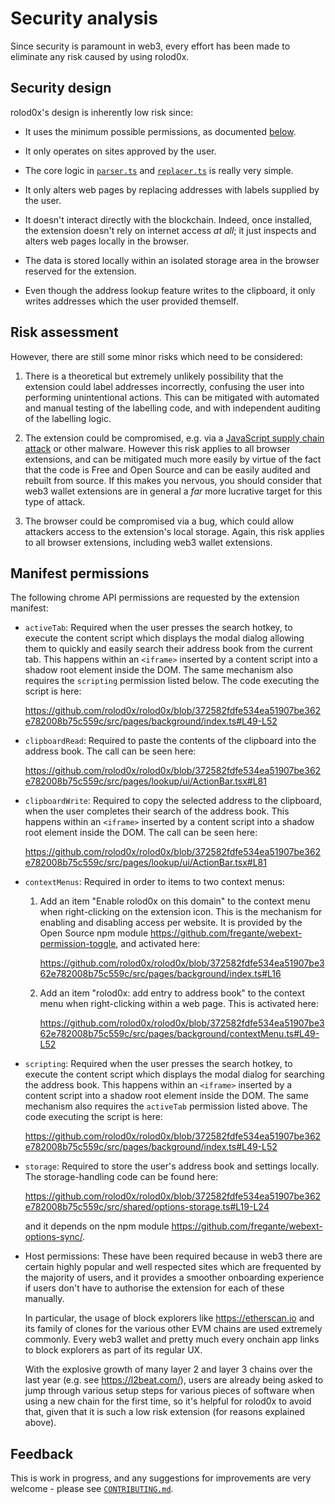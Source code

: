 <!-- markdownlint-disable MD033 -->
# Security analysis

Since security is paramount in web3, every effort has been made to eliminate
any risk caused by using rolod0x.

## Security design

rolod0x's design is inherently low risk since:

- It uses the minimum possible permissions, as documented [below](#perms).

- It only operates on sites approved by the user.

- The core logic in
  [`parser.ts`](https://github.com/rolod0x/rolod0x/blob/main/src/shared/parser.ts)
  and
  [`replacer.ts`](https://github.com/rolod0x/rolod0x/blob/main/src/pages/content/replacer.ts)
  is really very simple.

- It only alters web pages by replacing addresses with labels supplied by
  the user.

- It doesn't interact directly with the blockchain. Indeed, once
  installed, the extension doesn't rely on internet access _at all_;
  it just inspects and alters web pages locally in the browser.

- The data is stored locally within an isolated storage area in the
  browser reserved for the extension.

- Even though the address lookup feature writes to the clipboard, it only
  writes addresses which the user provided themself.

## Risk assessment

However, there are still some minor risks which need to be considered:

1. There is a theoretical but extremely unlikely possibility that the
   extension could label addresses incorrectly, confusing the user into
   performing unintentional actions.  This can be mitigated with automated
   and manual testing of the labelling code, and with independent auditing
   of the labelling logic.

2. The extension could be compromised, e.g. via a [JavaScript supply chain
   attack](https://prophaze.com/learning/what-are-javascript-supply-chain-attacks/)
   or other malware.  However this risk applies to all browser extensions,
   and can be mitigated much more easily by virtue of the fact that the code
   is Free and Open Source and can be easily audited and rebuilt from
   source.  If this makes you nervous, you should consider that web3 wallet
   extensions are in general a _far_ more lucrative target for this type of attack.

3. The browser could be compromised via a bug, which could allow attackers
   access to the extension's local storage.  Again, this risk applies to
   all browser extensions, including web3 wallet extensions.

## Manifest permissions <a name="perms"></a>

The following chrome API permissions are requested by the extension manifest:

- `activeTab`: Required when the user presses the search hotkey, to
  execute the content script which displays the modal dialog allowing
  them to quickly and easily search their address book from the
  current tab.  This happens within an `<iframe>` inserted by a
  content script into a shadow root element inside the DOM.  The same
  mechanism also requires the `scripting` permission listed below.
  The code executing the script is here:

  <https://github.com/rolod0x/rolod0x/blob/372582fdfe534ea51907be362e782008b75c559c/src/pages/background/index.ts#L49-L52>

- `clipboardRead`: Required to paste the contents of the clipboard
  into the address book.  The call can be seen here:

  <https://github.com/rolod0x/rolod0x/blob/372582fdfe534ea51907be362e782008b75c559c/src/pages/lookup/ui/ActionBar.tsx#L81>

- `clipboardWrite`: Required to copy the selected address to the
  clipboard, when the user completes their search of the address book.
  This happens within an `<iframe>` inserted by a content script into
  a shadow root element inside the DOM.  The call can be seen here:

  <https://github.com/rolod0x/rolod0x/blob/372582fdfe534ea51907be362e782008b75c559c/src/pages/lookup/ui/ActionBar.tsx#L81>

- `contextMenus`: Required in order to items to two context menus:

  1. Add an item "Enable rolod0x on this domain" to the context menu
     when right-clicking on the extension icon.  This is the mechanism
     for enabling and disabling access per website.  It is provided by
     the Open Source npm module
     <https://github.com/fregante/webext-permission-toggle>, and
     activated here:

     <https://github.com/rolod0x/rolod0x/blob/372582fdfe534ea51907be362e782008b75c559c/src/pages/background/index.ts#L16>

  2. Add an item "rolod0x: add entry to address book" to the context
     menu when right-clicking within a web page.  This is activated
     here:

     <https://github.com/rolod0x/rolod0x/blob/372582fdfe534ea51907be362e782008b75c559c/src/pages/background/contextMenu.ts#L49-L52>

- `scripting`: Required when the user presses the search hotkey, to
  execute the content script which displays the modal dialog for
  searching the address book.  This happens within an `<iframe>`
  inserted by a content script into a shadow root element inside the
  DOM.  The same mechanism also requires the `activeTab` permission
  listed above.  The code executing the script is here:

  <https://github.com/rolod0x/rolod0x/blob/372582fdfe534ea51907be362e782008b75c559c/src/pages/background/index.ts#L49-L52>

- `storage`: Required to store the user's address book and settings
  locally.  The storage-handling code can be found
  here:

  <https://github.com/rolod0x/rolod0x/blob/372582fdfe534ea51907be362e782008b75c559c/src/shared/options-storage.ts#L19-L24>

  and it depends on the npm module <https://github.com/fregante/webext-options-sync/>.

- Host permissions: These have been required because in web3 there are
  certain highly popular and well respected sites which are frequented
  by the majority of users, and it provides a smoother onboarding
  experience if users don't have to authorise the extension for each
  of these manually.

  In particular, the usage of block explorers like
  <https://etherscan.io> and its family of clones for the various
  other EVM chains are used extremely commonly.  Every web3 wallet and
  pretty much every onchain app links to block explorers as part of
  its regular UX.

  With the explosive growth of many layer 2 and layer 3 chains over
  the last year (e.g. see <https://l2beat.com/>), users are already
  being asked to jump through various setup steps for various pieces
  of software when using a new chain for the first time, so it's
  helpful for rolod0x to avoid that, given that it is such a low risk
  extension (for reasons explained above).

## Feedback

This is work in progress, and any suggestions for improvements are very welcome -
please see [`CONTRIBUTING.md`](CONTRIBUTING.md).

